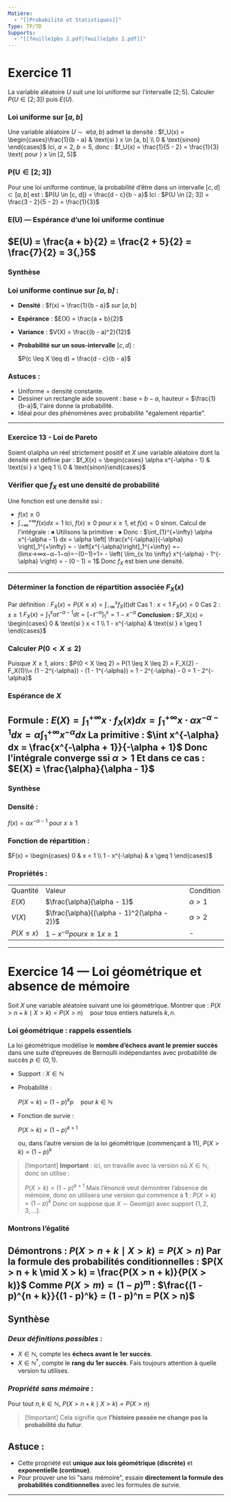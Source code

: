 ```yaml
---
Matière:
  - "[[Probabilité et Statistiques]]"
Type: TP/TD
Supports:
  - "[[feuille1pbs 2.pdf|feuille1pbs 2.pdf]]"
---
```

# **Exercice 11**
La variable aléatoire $U$ suit une loi uniforme sur l’intervalle $[2; 5]$. Calculer $P(U \in [2; 3])$ puis $E(U)$.
### Loi uniforme sur $[a, b]$
Une variable aléatoire $U \sim \mathcal{U}(a, b)$ admet la densité :
$f_U(x) = \begin{cases}\frac{1}{b - a} & \text{si } x \in [a, b] \\  
0 & \text{sinon}  
\end{cases}$
Ici, $a = 2$, $b = 5$, donc :
$f_U(x) = \frac{1}{5 - 2} = \frac{1}{3} \text{ pour } x \in [2, 5]$
### $\boldsymbol{P(U \in [2; 3])}$
Pour une loi uniforme continue, la probabilité d’être dans un intervalle $[c, d] \subset [a, b]$ est :
$P(U \in [c, d]) = \frac{d - c}{b - a}$
Ici :
$P(U \in [2; 3]) = \frac{3 - 2}{5 - 2} = \frac{1}{3}$
### $\boldsymbol{E(U)}$ — Espérance d’une loi uniforme continue
$E(U) = \frac{a + b}{2} = \frac{2 + 5}{2} = \frac{7}{2} = 3{,}5$
---
### **Synthèse**
### Loi uniforme continue sur _$[a, b]$_ :
- **Densité** : $f(x) = \frac{1}{b - a}$ sur $[a, b]$
- **Espérance** : $E(X) = \frac{a + b}{2}$
- **Variance** : $V(X) = \frac{(b - a)^2}{12}$
- **Probabilité sur un sous-intervalle** $[c, d]$ :
    
    $P(c \leq X \leq d) = \frac{d - c}{b - a}$
    
### Astuces :
- Uniforme = densité constante.
- Dessiner un rectangle aide souvent : base = $b−a$, hauteur = $\frac{1}{b-a}$, l'aire donne la probabilité.
- Idéal pour des phénomènes avec probabilité "également répartie".
---
### **Exercice 13 - Loi de Pareto**
Soient α\alpha un réel strictement positif et $X$ une variable aléatoire dont la densité est définie par :
$f_X(x) = \begin{cases} \alpha x^{-\alpha - 1} & \text{si } x \geq 1 \\ 0 & \text{sinon}\end{cases}$
### **Vérifier que** $f_X$ **est une densité de probabilité**
Une fonction est une densité ssi :
- $f(x) \geq 0$
- $\int_{-\infty}^{+\infty} f(x) dx = 1$
Ici, $f(x) \geq 0$ pour $x \geq 1$, et $f(x) = 0$ sinon.
Calcul de l'intégrale :
$⁍$
Utilisons la primitive :
$⁍$
Donc :
$\int_{1}^{+\infty} \alpha x^{-\alpha - 1} dx = \alpha \left[ \frac{x^{-\alpha}}{-\alpha} \right]_1^{+\infty} = - \left[x^{-\alpha}\right]_1^{+\infty} =−(lim⁡x→∞x−α−1−α)=−(0−1)=1= - \left( \lim_{x \to \infty} x^{-\alpha} - 1^{-\alpha} \right) = - (0 - 1) = 1$
Donc $f_X$ est bien une densité.
---
### **Déterminer la fonction de répartition associée** $F_X(x)$
Par définition :
$F_X(x) = P(X \leq x) = \int_{-\infty}^{x} f_X(t) dt$
Cas 1 : $x < 1$
$F_X(x) = 0$
Cas 2 : $x \geq 1$
$F_X(x) = \int_1^x \alpha t^{-\alpha - 1} dt = \left[- t^{-\alpha} \right]_1^x = 1 - x^{-\alpha}$
**Conclusion :**
$F_X(x) =  
\begin{cases}  
0 & \text{si } x < 1 \\  
1 - x^{-\alpha} & \text{si } x \geq 1  
\end{cases}$
### **Calculer** $P(0 < X \leq 2)$
Puisque $X \geq 1$, alors :
$P(0 < X \leq 2) = P(1 \leq X \leq 2) = F_X(2) - F_X(1)\\= (1 - 2^{-\alpha}) - (1 - 1^{-\alpha}) = 1 - 2^{-\alpha} - 0 = 1 - 2^{-\alpha}$
### **Espérance de** $X$
Formule :
$E(X) = \int_1^{+\infty} x \cdot f_X(x) dx = \int_1^{+\infty} x \cdot \alpha x^{-\alpha - 1} dx = \alpha \int_1^{+\infty} x^{-\alpha} dx$
La primitive :
$\int x^{-\alpha} dx = \frac{x^{-\alpha + 1}}{-\alpha + 1}$
Donc l’intégrale converge ssi $\alpha > 1$
Et dans ce cas :
$E(X) = \frac{\alpha}{\alpha - 1}$
---
### **Synthèse**
### Densité :
$f(x) = \alpha x^{-\alpha - 1} \text{ pour } x \geq 1$
### Fonction de répartition :
$F(x) =  
\begin{cases}  
0 & x < 1 \\  
1 - x^{-\alpha} & x \geq 1  
\end{cases}$
### Propriétés :
|   |   |   |
|---|---|---|
|Quantité|Valeur|Condition|
|$E(X)$|$\frac{\alpha}{\alpha - 1}$|$\alpha > 1$|
|$V(X)$|$\frac{\alpha}{(\alpha - 1)^2(\alpha - 2)}$|$\alpha > 2$|
|$P(X \leq x)$|$1 - x^{-\alpha} pour x≥1x \geq 1$|-|
---
# **Exercice 14 — Loi géométrique et absence de mémoire**
Soit $X$ une variable aléatoire suivant une loi géométrique.
Montrer que :
$P(X > n + k \mid X > k) = P(X > n) \quad \text{pour tous entiers naturels } k, n.$
### **Loi géométrique : rappels essentiels**
La loi géométrique modélise le **nombre d’échecs avant le premier succès** dans une suite d’épreuves de Bernoulli indépendantes avec probabilité de succès $p \in (0, 1)$.
- Support : $X \in \mathbb{N}$
- Probabilité :
    
    $P(X = k) = (1 - p)^k p \quad \text{pour } k \in \mathbb{N}$
    
- Fonction de survie :
    
    $P(X > k) = (1 - p)^{k+1}$
    
    ou, dans l’autre version de la loi géométrique (commençant à 11), $P(X > k) = (1 - p)^k$
    

> [!important] **Important** : ici, on travaille avec la version où $X \in \mathbb{N}$, donc on utilise :
> 
> $P(X > k) = (1 - p)^{k+1}$
Mais l’énoncé veut démontrer l’absence de mémoire, donc on utilisera une version qui commence à **1** : $P(X > k) = (1 - p)^k$
Donc on suppose que $X \sim \text{Geom}(p)$ avec support $\{1, 2, 3, \dots\}$.
### **Montrons l’égalité**
Démontrons :
$P(X > n + k \mid X > k) = P(X > n)$
Par la formule des probabilités conditionnelles :
$P(X > n + k \mid X > k) = \frac{P(X > n + k)}{P(X > k)}$
Comme $P(X > m) = (1 - p)^m$ :
$\frac{(1 - p)^{n + k}}{(1 - p)^k} = (1 - p)^n = P(X > n)$
---
## **Synthèse**
### _Deux définitions possibles_ :
- $X \in \mathbb{N}$, compte les **échecs avant le 1er succès**.
- $X \in \mathbb{N}^*$, compte le **rang du 1er succès**.
Fais toujours attention à quelle version tu utilises.
### _Propriété sans mémoire_ :
Pour tout $n, k \in \mathbb{N}$,
$P(X > n + k \mid X > k) = P(X > n)$

> [!important] Cela signifie que **l’histoire passée ne change pas la probabilité du futur**.
## Astuce :
- Cette propriété est **unique aux lois géométrique (discrète)** et **exponentielle (continue)**.
- Pour prouver une loi "sans mémoire", essaie **directement la formule des probabilités conditionnelles** avec les formules de survie.
---